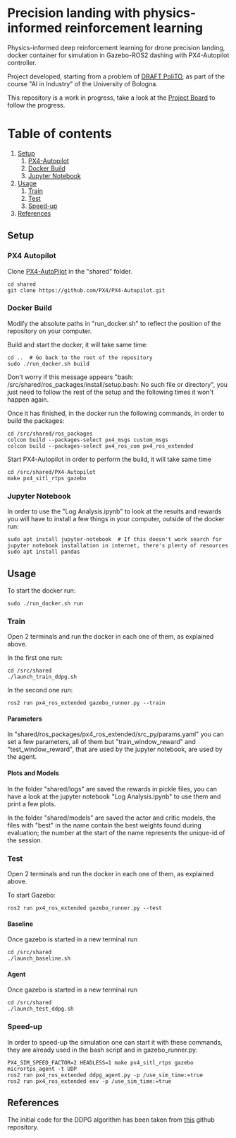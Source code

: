 # Precision landing with physics-informed reinforcement learning
Physics-informed deep reinforcement learning for drone precision landing, docker container for simulation in 
Gazebo-ROS2 dashing with PX4-Autopilot controller. 

Project developed, starting from a problem of [DRAFT PoliTO](https://www.draftpolito.it/), as part of the course 
"AI in Industry" of the University 
of Bologna.

This repository is a work in progress, take a look at the [Project Board](https://github.com/carlo98/precision_landing_physics_informed_RL/projects/1) 
to follow the progress.

# Table of contents
1. [Setup](#setup)
   1. [PX4-Autopilot](#px4)
   2. [Docker Build](#docker)
   3. [Jupyter Notebook](#notebook)
2. [Usage](#usage)
   1. [Train](#train)
   2. [Test](#test)
   3. [Speed-up](#speed)
3. [References](#references)

## Setup <a name="setup"></a>

### PX4 Autopilot <a name="px4"></a>
Clone [PX4-AutoPilot](https://github.com/PX4/PX4-Autopilot) in the "shared" folder.
```
cd shared
git clone https://github.com/PX4/PX4-Autopilot.git
```

### Docker Build <a name="docker"></a>
Modify the absolute paths in "run_docker.sh" to reflect the position of the repository on your computer.

Build and start the docker, it will take same time:
```
cd ..  # Go back to the root of the repository
sudo ./run_docker.sh build
```

Don't worry if this message appears "bash: /src/shared/ros_packages/install/setup.bash: No such file or directory", 
you just need to follow the rest of the setup and the following times it won't happen again.

Once it has finished, in the docker run the following commands, in order to build the packages:
```
cd /src/shared/ros_packages
colcon build --packages-select px4_msgs custom_msgs
colcon build --packages-select px4_ros_com px4_ros_extended
```

Start PX4-Autopilot in order to perform the build, it will take same time
```
cd /src/shared/PX4-Autopilot
make px4_sitl_rtps gazebo
```

### Jupyter Notebook <a name="notebook"></a>
In order to use the "Log Analysis.ipynb" to look at the results and rewards you will have to install a few things in 
your computer, 
outside of the docker run:
```
sudo apt install jupyter-notebook  # If this doesn't work search for jupyter notebook installation in internet, there's plenty of resources
sudo apt install pandas
```

## Usage <a name="usage"></a>
To start the docker run:
```
sudo ./run_docker.sh run
```

### Train <a name="train"></a>
Open 2 terminals and run the docker in each one of them, as explained above.

In the first one run:
```
cd /src/shared
./launch_train_ddpg.sh
```

In the second one run:
```
ros2 run px4_ros_extended gazebo_runner.py --train
```

#### Parameters
In "shared/ros_packages/px4_ros_extended/src_py/params.yaml" you can set a few parameters, all of them but 
"train_window_reward" and "test_window_reward", that are used by the jupyter notebook, are used by the agent.

#### Plots and Models
In the folder "shared/logs" are saved the rewards in pickle files, you can have a look at the jupyter notebook 
"Log Analysis.ipynb" to use them and print a few plots.

In the folder "shared/models" are saved the actor and critic models, 
the files with "best" in the name contain the best weights found during evaluation; the number at the start of the name 
represents the unique-id of the session.

### Test <a name="test"></a>
Open 2 terminals and run the docker in each one of them, as explained above.

To start Gazebo:
```
ros2 run px4_ros_extended gazebo_runner.py --test
```

#### Baseline
Once gazebo is started in a new terminal run
```
cd /src/shared
./launch_baseline.sh
```

#### Agent
Once gazebo is started in a new terminal run
```
cd /src/shared
./launch_test_ddpg.sh
```


### Speed-up <a name="speed"></a>
In order to speed-up the simulation one can start it with these commands, they are already used in the bash script and 
in gazebo_runner.py:
```
PX4_SIM_SPEED_FACTOR=2 HEADLESS=1 make px4_sitl_rtps gazebo
micrortps_agent -t UDP
ros2 run px4_ros_extended ddpg_agent.py -p /use_sim_time:=true
ros2 run px4_ros_extended env -p /use_sim_time:=true
```

## References <a name="references"></a>
The initial code for the DDPG algorithm has been taken from [this](https://github.com/vy007vikas/PyTorch-ActorCriticRL) 
github repository.
